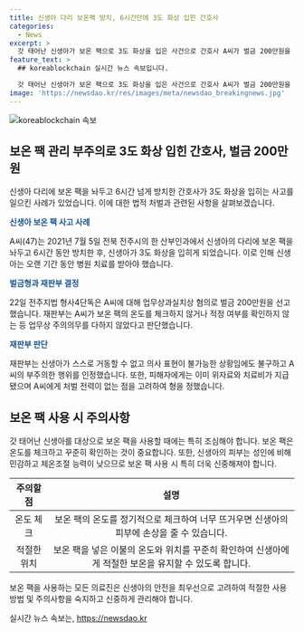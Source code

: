 ```yaml
---
title: 신생아 다리 보온팩 방치, 6시간만에 3도 화상 입힌 간호사
categories:
  - News
excerpt: >
  갓 태어난 신생아가 보온 팩으로 3도 화상을 입은 사건으로 간호사 A씨가 벌금 200만원을 선고받았다. A씨는 보온 팩 사용 중 체크를 게을리하고, 신생아의 피부 미각과 체온조절 능력을 고려하지 않은 채 방치했다. 이로 인해 신생아는 오랜 치료를 받아야 했으며, 재판부는 A씨의 업무상과실을 인정했다. 피해자에게 위자료와 치료비를 지급한 병원과 A씨의 처벌 전력을 고려하여 벌금형을 선고했다.
feature_text: >
  ## koreablockchain 실시간 뉴스 속보입니다.

  갓 태어난 신생아가 보온 팩으로 3도 화상을 입은 사건으로 간호사 A씨가 벌금 200만원을 선고받았다. A씨는 보온 팩 사용 중 체크를 게을리하고, 신생아의 피부 미각과 체온조절 능력을 고려하지 않은 채 방치했다. 이로 인해 신생아는 오랜 치료를 받아야 했으며, 재판부는 A씨의 업무상과실을 인정했다. 피해자에게 위자료와 치료비를 지급한 병원과 A씨의 처벌 전력을 고려하여 벌금형을 선고했다.
image: 'https://newsdao.kr/res/images/meta/newsdao_breakingnews.jpg'
---
```


<p><img src="https://newsdao.kr/res/images/meta/newsdao_breakingnews.jpg" alt="koreablockchain 속보" /></p>

<h2 data-ke-size="size26">보온 팩 관리 부주의로 3도 화상 입힌 간호사, 벌금 200만원</h2>

<p data-ke-size="size16">신생아 다리에 보온 팩을 놔두고 6시간 넘게 방치한 간호사가 3도 화상을 입히는 사고를 일으킨 사례가 있었습니다. 이에 대한 법적 처벌과 관련된 사항을 살펴보겠습니다.</p>

<p><b><span style="color: #1a5490;">신생아 보온 팩 사고 사례</span></b></p>

<p data-ke-size="size16">A씨(47)는 2021년 7월 5일 전북 전주시의 한 산부인과에서 신생아의 다리에 보온 팩을 놔두고 6시간 동안 방치한 후, 신생아가 3도 화상을 입히게 되었습니다. 이로 인해 신생아는 오랜 기간 동안 병원 치료를 받아야 했습니다.</p>

<p><b><span style="color: #1a5490;">벌금형과 재판부 결정</span></b></p>

<p data-ke-size="size16">22일 전주지법 형사4단독은 A씨에 대해 업무상과실치상 혐의로 벌금 200만원을 선고했습니다. 재판부는 A씨가 보온 팩의 온도를 체크하지 않거나 적정 여부를 확인하지 않는 등 업무상 주의의무를 다하지 않았다고 판단했습니다.</p>

<p><b><span style="color: #1a5490;">재판부 판단</span></b></p>

<p data-ke-size="size16">재판부는 신생아가 스스로 거동할 수 없고 의사 표현이 불가능한 상황임에도 불구하고 A씨의 부주의한 행위를 인정했습니다. 또한, 피해자에게는 이미 위자료와 치료비가 지급됐으며 A씨에게 처벌 전력이 없는 점을 고려하여 형을 정했습니다.</p>

<h2 data-ke-size="size26">보온 팩 사용 시 주의사항</h2>

<p data-ke-size="size16">갓 태어난 신생아를 대상으로 보온 팩을 사용할 때에는 특히 조심해야 합니다. 보온 팩은 온도를 체크하고 꾸준히 확인하는 것이 중요합니다. 또한, 신생아의 피부는 성인에 비해 민감하고 체온조절 능력이 낮으므로 보온 팩 사용 시 특히 더욱 신중해져야 합니다.</p>

<table>
<thead>
<tr>
<th style="text-align: center;">주의할 점</th>
<th style="text-align: center;">설명</th>
</tr>
</thead>
<tbody>
<tr>
<td style="text-align: center;">온도 체크</td>
<td style="text-align: center;">보온 팩의 온도를 정기적으로 체크하여 너무 뜨거우면 신생아의 피부에 손상을 줄 수 있습니다.</td>
</tr>
<tr>
<td style="text-align: center;">적절한 위치</td>
<td style="text-align: center;">보온 팩을 넣은 이불의 온도와 위치를 꾸준히 확인하여 신생아에게 적절한 보온을 유지할 수 있도록 합니다.</td>
</tr>
</tbody>
</table>

<p data-ke-size="size16">보온 팩을 사용하는 모든 의료진은 신생아의 안전을 최우선으로 고려하여 적절한 사용 방법 및 주의사항을 숙지하고 신중하게 관리해야 합니다.</p>
실시간 뉴스 속보는, <a href="https://newsdao.kr" rel="dofollow">https://newsdao.kr</a>


